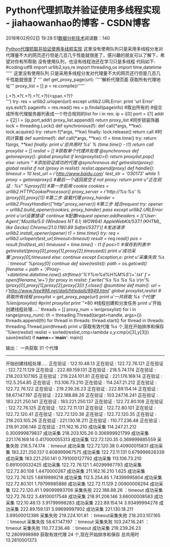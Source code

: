 
# Python代理抓取并验证使用多线程实现 - jiahaowanhao的博客 - CSDN博客


2018年02月02日 19:28:51[数据分析技术](https://me.csdn.net/jiahaowanhao)阅读数：140


[Python代理抓取并验证使用多线程实现](http://cda.pinggu.org/view/24634.html)
这里没有使用队列只是采用多线程分发对代理量不大的网页还行但是几百几千性能就很差了，感兴趣的朋友可以了解下，希望对你有所帮助
没有使用队列，也没有线程池还在学习只是多线程
代码如下:
\#coding:utf8
import urllib2,sys,re
import threading,os
import time,datetime
'''''
这里没有使用队列 只是采用多线程分发对代理量不大的网页还行但是几百几千性能就很差了
'''
def get_proxy_page(url):
'''''解析代理页面 获取所有代理地址'''
proxy_list = []
p = re.compile(r'''''<div>(.+?)<span class="Apple-tab-span" style="white-space:pre">.*?</span>(.+?)<span class="Apple-tab-span" style="white-space:pre">.+?</span>(.+?)(<span.+?)?</div>''')
try:
res = urllib2.urlopen(url)
except urllib2.URLError:
print 'url Error'
sys.exit(1)
pageinfo = res.read()
res = p.findall(pageinfo) \#取出所有的
\#组合成所有代理服务器列表成一个符合规则的list
for i in res:
ip = i[0]
port = i[1]
addr = i[2]
l = (ip,port,addr)
proxy_list.append(l)
return proxy_list
\#同步锁装饰器
lock = threading.Lock()
def synchronous(f):
def call(*args, **kw):
lock.acquire()
try:
return f(*args, **kw)
finally:
lock.release()
return call
\#时间计算器
def sumtime(f):
def call(*args, **kw):
t1 = time.time()
try:
return f(*args, **kw)
finally:
print u'总共用时 %s' % (time.time() - t1)
return call
proxylist = []
reslist = []
\#获取单个代理并处理
@synchronous
def getoneproxy():
global proxylist
if len(proxylist)>0:
return proxylist.pop()
else:
return ''
\#添加验证成功的代理
@synchronous
def getreslist(proxy):
global reslist
if not (proxy in reslist):
reslist.append(proxy)
def handle():
timeout = 10
test_url = r'http://www.baidu.com'
test_str = '030173'
while 1:
proxy = getoneproxy()
\#最后一个返回是空
if not proxy:
return
print u"正在验证 : %s" %proxy[0]
\#第一步启用 cookie
cookies = urllib2.HTTPCookieProcessor()
proxy_server = r'http://%s:%s' %(proxy[0],proxy[1])
\#第二步 装载代理
proxy_hander = urllib2.ProxyHandler({"http":proxy_server})
\#第三步 组合request
try:
opener = urllib2.build_opener(cookies, proxy_hander)
pass
except urllib2.URLError:
print u'url设置错误'
continue
\#配置request
opener.addheaders = [('User-Agent','Mozilla/5.0 (Windows NT 6.1; WOW64) AppleWebKit/537.1 (KHTML, like Gecko) Chrome/21.0.1180.89 Safari/537.1')]
\#发送请求
urllib2.install_opener(opener)
t1 = time.time()
try:
req = urllib2.urlopen(test_url,timeout=timeout)
result = req.read()
pos = result.find(test_str)
timeused = time.time() - t1
if pos>1:
\#保存到列表中
getreslist((proxy[0],proxy[1],proxy[2],timeused))
print u'成功采集',proxy[0],timeused
else:
continue
except Exception,e:
print u'采集失败 %s ：timeout' %proxy[0]
continue
def save(reslist):
path = os.getcwd()
filename = path + '/Proxy-'+datetime.datetime.now().strftime(r'%Y%m%d%H%M%S')+'.txt'
f = open(filename,'w+')
for proxy in reslist:
f.write('%s %s %s %s \r\n'%(proxy[0],proxy[1],proxy[2],proxy[3]))
f.close()
@sumtime
def main():
url = r'http://www.free998.net/daili/httpdaili/8949.html'
global proxylist,reslist
\#获取所有线程
proxylist = get_proxy_page(url)
print u'一共获取 %s 个代理' %len(proxylist)
\#print proxylist
print '*'*80
\#线程创建和分发任务
print u'开始创建线程处理.....'
threads = []
proxy_num = len(proxylist)
for i in range(proxy_num):
th = threading.Thread(target=handle, args=())
threads.append(th)
for thread in threads:
thread.start()
for thread in threads:
threading.Thread.join(thread)
print u'获取有效代理 %s 个,现在开始排序和保存 '%len(reslist)
reslist = sorted(reslist,cmp=lambda x,y:cmp(x[3],y[3]))
save(reslist)
if __name__=='__main__':
main()

输出：
一共获取 31 个代理
********************************************************************************
开始创建线程处理.....
正在验证 : 122.10.48.13
正在验证 : 122.72.76.121
正在验证 : 122.72.11.129
正在验证 : 222.89.159.131
正在验证 : 218.5.74.174
正在验证 : 218.203.107.165
正在验证 : 219.224.101.81
正在验证 : 221.176.169.14
正在验证 : 112.5.254.85
正在验证 : 113.106.73.210
正在验证 : 114.247.21.212
正在验证 : 122.72.76.122
正在验证 : 219.239.26.23
正在验证 : 222.89.154.14
正在验证 : 58.67.147.197
正在验证 : 222.188.88.26
正在验证 : 103.247.16.241
正在验证 : 183.221.250.141
正在验证 : 183.221.250.137
正在验证 : 122.72.80.108
正在验证 : 122.72.76.125
正在验证 : 122.72.11.131
正在验证 : 122.72.80.101
正在验证 : 122.72.120.41
正在验证 : 122.72.120.38
正在验证 : 122.72.120.35
正在验证 : 218.203.105.26
正在验证 : 221.130.18.211
正在验证 : 110.77.236.48
正在验证 : 218.91.206.146
正在验证 : 211.162.16.210
成功采集 114.247.21.212 0.300999879837
成功采集 218.203.105.26 0.306999921799
成功采集 221.176.169.14 0.417000055313
成功采集 122.72.120.35 0.369999885559
采集失败 218.5.74.174 ：timeout
成功采集 122.72.120.38 0.40900015831
成功采集 183.221.250.137 0.608999967575
成功采集 122.72.11.131 0.679999828339
成功采集 183.221.250.141 0.791000127792
成功采集 113.106.73.210 0.891000032425
成功采集 122.72.76.121 1.40299987793
成功采集 122.72.80.108 1.4470000267
成功采集 211.162.16.210 1.625
成功采集 122.72.76.125 1.6819999218
成功采集 112.5.254.85 1.74399995804
成功采集 122.72.80.101 1.79799985886
成功采集 122.72.11.129 2.00900006294
成功采集 122.72.120.41 1.99099993706
采集失败 222.188.88.26 ：timeout
成功采集 122.72.76.122 3.49100017548
成功采集 218.91.206.146 3.66000008583
成功采集 122.10.48.13 3.91799998283
成功采集 222.89.154.14 3.93499994278
成功采集 222.89.159.131 3.99699997902
成功采集 221.130.18.211 3.99500012398
采集失败 219.224.101.81 ：timeout采集失败 218.203.107.165 ：timeout
采集失败 58.67.147.197 ：timeout
采集失败 103.247.16.241 ：timeout
采集失败 110.77.236.48 ：timeout
成功采集 219.239.26.23 12.2809998989
获取有效代理 24 个,现在开始排序和保存
总共用时 13.2810001373

